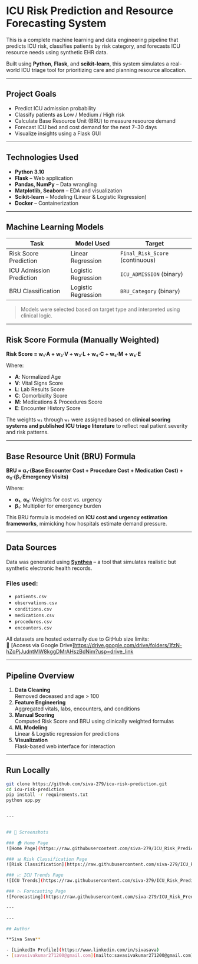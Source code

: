 # ICU Risk Prediction and Resource Forecasting System

This is a complete machine learning and data engineering pipeline that predicts ICU risk, classifies patients by risk category, and forecasts ICU resource needs using synthetic EHR data.

Built using **Python**, **Flask**, and **scikit-learn**, this system simulates a real-world ICU triage tool for prioritizing care and planning resource allocation.

---

## Project Goals

- Predict ICU admission probability
- Classify patients as Low / Medium / High risk
- Calculate Base Resource Unit (BRU) to measure resource demand
- Forecast ICU bed and cost demand for the next 7–30 days
- Visualize insights using a Flask GUI

---

## Technologies Used

- **Python 3.10**
- **Flask** – Web application
- **Pandas, NumPy** – Data wrangling
- **Matplotlib, Seaborn** – EDA and visualization
- **Scikit-learn** – Modeling (Linear & Logistic Regression)
- **Docker** – Containerization

---

## Machine Learning Models

| Task                      | Model Used           | Target            |
|---------------------------|----------------------|-------------------|
| Risk Score Prediction     | Linear Regression     | `Final_Risk_Score` (continuous) |
| ICU Admission Prediction  | Logistic Regression   | `ICU_ADMISSION` (binary) |
| BRU Classification        | Logistic Regression   | `BRU_Category` (binary) |

> Models were selected based on target type and interpreted using clinical logic.

---

## Risk Score Formula (Manually Weighted)

**Risk Score = w₁·A + w₂·V + w₃·L + w₄·C + w₅·M + w₆·E**

Where:
- **A**: Normalized Age  
- **V**: Vital Signs Score  
- **L**: Lab Results Score  
- **C**: Comorbidity Score  
- **M**: Medications & Procedures Score  
- **E**: Encounter History Score

The weights `w₁` through `w₆` were assigned based on **clinical scoring systems and published ICU triage literature** to reflect real patient severity and risk patterns.


---

## Base Resource Unit (BRU) Formula

**BRU = α₁·(Base Encounter Cost + Procedure Cost + Medication Cost) + α₂·(β₁·Emergency Visits)**

Where:
- **α₁**, **α₂**: Weights for cost vs. urgency  
- **β₁**: Multiplier for emergency burden

This BRU formula is modeled on **ICU cost and urgency estimation frameworks**, mimicking how hospitals estimate demand pressure.

---

## Data Sources

Data was generated using **[Synthea](https://synthetichealth.github.io/synthea/)** – a tool that simulates realistic but synthetic electronic health records.

### Files used:

- `patients.csv`  
- `observations.csv`  
- `conditions.csv`  
- `medications.csv`  
- `procedures.csv`  
- `encounters.csv`

All datasets are hosted externally due to GitHub size limits:  
🔗 [Access via Google Drive]https://drive.google.com/drive/folders/1fzN-hZqPjJudntMW8kggDMrAHszBdNim?usp=drive_link

---

## Pipeline Overview

1. **Data Cleaning**  
   Removed deceased and age > 100  
2. **Feature Engineering**  
   Aggregated vitals, labs, encounters, and conditions  
3. **Manual Scoring**  
   Computed Risk Score and BRU using clinically weighted formulas  
4. **ML Modeling**  
   Linear & Logistic regression for predictions  
5. **Visualization**  
   Flask-based web interface for interaction

---

## Run Locally

```bash
git clone https://github.com/siva-279/icu-risk-prediction.git
cd icu-risk-prediction
pip install -r requirements.txt
python app.py


---

 
## 📸 Screenshots

### 🏠 Home Page  
![Home Page](https://raw.githubusercontent.com/siva-279/ICU_Risk_Prediction_Resourse_Allocation/main/screenshots/Home.png)

### 📊 Risk Classification Page  
![Risk Classification](https://raw.githubusercontent.com/siva-279/ICU_Risk_Prediction_Resourse_Allocation/main/screenshots/Risk_Classification.png)

### 📈 ICU Trends Page  
![ICU Trends](https://raw.githubusercontent.com/siva-279/ICU_Risk_Prediction_Resourse_Allocation/main/screenshots/ICU_Trends.png)

### 📉 Forecasting Page  
![Forecasting](https://raw.githubusercontent.com/siva-279/ICU_Risk_Prediction_Resourse_Allocation/main/screenshots/Resource_Forecasting.png)

---

---

## Author

**Siva Sava**

- [LinkedIn Profile](https://www.linkedin.com/in/sivasava)
- [savasivakumar271200@gmail.com](mailto:savasivakumar271200@gmail.com)
